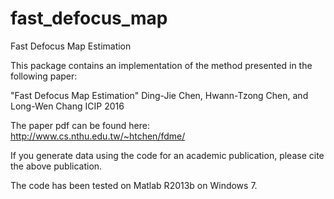 # fast_defocus_map
Fast Defocus Map Estimation

This package contains an implementation of the method presented in the following paper:

"Fast Defocus Map Estimation" 
Ding-Jie Chen, Hwann-Tzong Chen, and Long-Wen Chang
ICIP 2016

The paper pdf can be found here:
http://www.cs.nthu.edu.tw/~htchen/fdme/

If you generate data using the code for an academic publication, please cite the above publication. 

The code has been tested on Matlab R2013b on Windows 7. 
